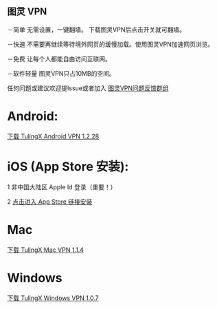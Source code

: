 ## 图灵 VPN 

－简单 无需设置，一键翻墙。 下载图灵VPN后点击开关就可翻墙。

－快速 不需要再继续等待境外网页的缓慢加载。使用图灵VPN加速网页浏览。

－免费 让每个人都能自由访问互联网。

－软件轻量 图灵VPN只占10MB的空间。

任何问题或建议欢迎提Issue或者加入 [图灵VPN问题反馈群组](https://t.me/joinchat/hQIgjjh2XnNiNzU1)


# Android:

[下载 TulingX Android VPN 1.2.28](https://f002.backblazeb2.com/file/tulingx/Android/ReleaseNew/iturling.apk) 

# iOS (App Store 安装):

   1 非中国大陆区 Apple Id 登录（重要！） 
      
   2 [点击进入 App Store 链接安装](https://apps.apple.com/us/app/tulingx-proxy/id1535431878)

# Mac
[下载 TulingX Mac VPN 1.1.4](https://f002.backblazeb2.com/file/tulingx/Mac/ReleaseNew/TulingX.dmg) 


# Windows
[下载 TulingX Windows VPN 1.0.7](https://f002.backblazeb2.com/file/tulingx/Windows/ReleaseNew/tulingx_setup.exe) 

